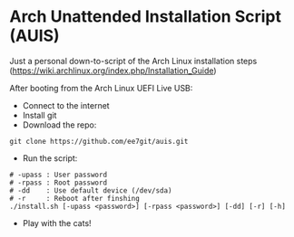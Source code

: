 # Arch Unattended Installation Script (AUIS)

Just a personal down-to-script of the Arch Linux installation steps (https://wiki.archlinux.org/index.php/Installation_Guide)

After booting from the Arch Linux UEFI Live USB:

* Connect to the internet
* Install git
* Download the repo:

```shell
git clone https://github.com/ee7git/auis.git
```
* Run the script:

```shell
# -upass : User password
# -rpass : Root password
# -dd    : Use default device (/dev/sda)
# -r     : Reboot after finshing
./install.sh [-upass <password>] [-rpass <password>] [-dd] [-r] [-h]
```
* Play with the cats!
